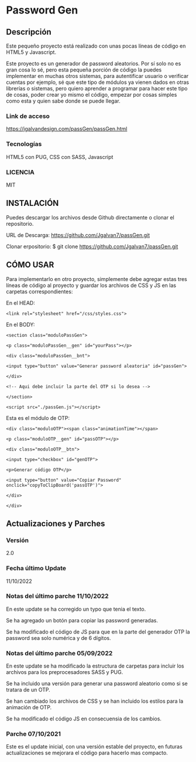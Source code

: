 # Password Gen

## Descripción
Este pequeño proyecto está realizado con unas pocas líneas de código en HTML5 y Javascript.

Este proyecto es un generador de password aleatorios. Por sí solo no es gran cosa lo sé, pero esta pequeña porción de código la puedes implementar en muchas otros sistemas, para autentificar usuario o verificar cuentas por ejemplo, sé que este tipo de módulos ya vienen dados en otras librerías o sistemas, pero quiero aprender a programar para hacer este tipo de cosas, poder crear yo mismo el código, empezar por cosas simples como esta y quien sabe donde se puede llegar.



### Link de acceso
https://jgalvandesign.com/passGen/passGen.html



### Tecnologías
HTML5 con PUG, CSS con SASS, Javascript


### LICENCIA
MIT



## INSTALACIÓN
Puedes descargar los archivos desde Github directamente o clonar el repositorio.

URL de Descarga: https://github.com/Jgalvan7/passGen.git

Clonar erpositorio: $ git clone https://github.com/Jgalvan7/passGen.git



## CÓMO USAR
Para implementarlo en otro proyecto, simplemente debe agregar estas tres líneas de código al proyecto y guardar los archivos de CSS y JS en las carpetas correspondientes:



En el HEAD:

``<link rel="stylesheet" href="/css/styles.css">``

En el BODY:

``<section class="moduloPassGen">``

``<p class="moduloPassGen__gen" id="yourPass"></p>``

``<div class="moduloPassGen__bnt">``

``<input type="button" value="Generar password aleatoria" id="passGen">``

``</div>``

``<!-- Aqui debe incluir la parte del OTP si lo desea -->``

``</section>``

``<script src="./passGen.js"></script>``

Esta es el módulo de OTP:

``<div class="moduloOTP"><span class="animationTime"></span>``

``<p class="moduloOTP__gen" id="passOTP"></p>``

``<div class="moduloOTP__btn">``

``<input type="checkbox" id="genOTP">``

``<p>Generar código OTP</p>``

``<input type="button" value="Copiar Password" onclick="copyToClipBoard('passOTP')">``

``</div>``

``</div>``




## Actualizaciones y Parches
### Versión
2.0


### Fecha último Update
11/10/2022


### Notas del último parche 11/10/2022
En este update se ha corregido un typo que tenia el texto. 

Se ha agregado un botón para copiar las password generadas. 

Se ha modificado el código de JS para que en la parte del generador OTP la password sea solo numérica y de 6 dígitos.



### Notas del último parche 05/09/2022
En este update se ha modificado la estructura de carpetas para incluir los archivos para los preprocesadores SASS y PUG.

Se ha incluido una versión para generar una password aleatorio como si se tratara de un OTP.

Se han cambiado los archivos de CSS y se han incluido los estilos para la animación de OTP.

Se ha modificado el código JS en consecuensia de los cambios.



### Parche 07/10/2021
Este es el update inicial, con una versión estable del proyecto, en futuras actualizaciones se mejorara el código para hacerlo mas compacto.
